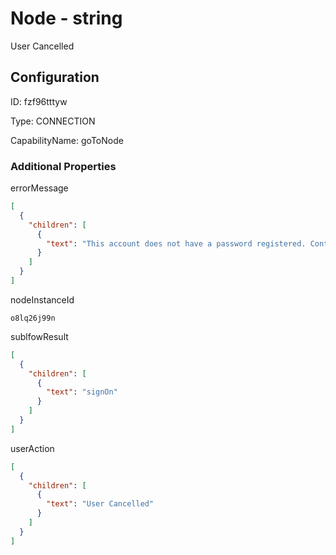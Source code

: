 # Node - string 
User Cancelled
## Configuration
ID:  fzf96tttyw

Type: CONNECTION 

CapabilityName: goToNode






### Additional Properties
errorMessage
```json 
[
  {
    "children": [
      {
        "text": "This account does not have a password registered. Contact support to recover your account."
      }
    ]
  }
]
```


nodeInstanceId
```string 
o8lq26j99n
```


sublfowResult
```json 
[
  {
    "children": [
      {
        "text": "signOn"
      }
    ]
  }
]
```


userAction
```json 
[
  {
    "children": [
      {
        "text": "User Cancelled"
      }
    ]
  }
]
```




